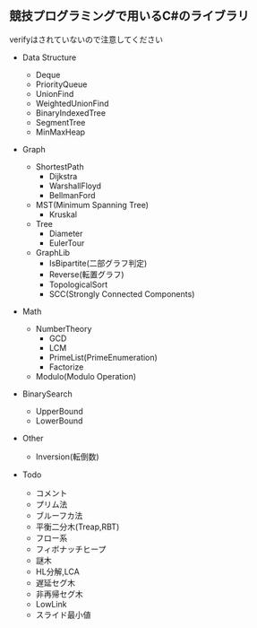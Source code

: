 ## 競技プログラミングで用いるC#のライブラリ
verifyはされていないので注意してください
  
- Data Structure
  - Deque
  - PriorityQueue
  - UnionFind
  - WeightedUnionFind
  - BinaryIndexedTree
  - SegmentTree
  - MinMaxHeap
- Graph
  - ShortestPath
    - Dijkstra
    - WarshallFloyd
    - BellmanFord
  - MST(Minimum Spanning Tree)
    - Kruskal
  - Tree
    - Diameter
    - EulerTour
  - GraphLib
    - IsBipartite(二部グラフ判定)
    - Reverse(転置グラフ)
    - TopologicalSort
    - SCC(Strongly Connected Components)
- Math
  - NumberTheory
    - GCD
    - LCM
    - PrimeList(PrimeEnumeration)
    - Factorize
  - Modulo(Modulo Operation)
- BinarySearch
  - UpperBound
  - LowerBound
- Other
  - Inversion(転倒数)
  
- Todo
  - コメント
  - プリム法
  - ブルーフカ法
  - 平衡二分木(Treap,RBT)
  - フロー系
  - フィボナッチヒープ
  - 謎木
  - HL分解,LCA
  - 遅延セグ木
  - 非再帰セグ木
  - LowLink
  - スライド最小値
